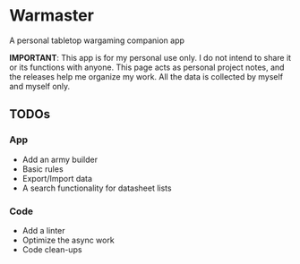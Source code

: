 # Warmaster

A personal tabletop wargaming companion app

**IMPORTANT**: This app is for my personal use only. 
I do not intend to share it or its functions with anyone.
This page acts as personal project notes, and the releases help me organize my work.
All the data is collected by myself and myself only.

## TODOs

### App
+ Add an army builder
+ Basic rules
+ Export/Import data
+ A search functionality for datasheet lists

### Code
+ Add a linter
+ Optimize the async work
+ Code clean-ups